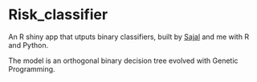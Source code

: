 # Risk_classifier

An R shiny app that utputs binary classifiers, built by [Sajal](https://github.com/Sajal010) and me with R and Python.

The model is an orthogonal binary decision tree evolved with Genetic Programming.



